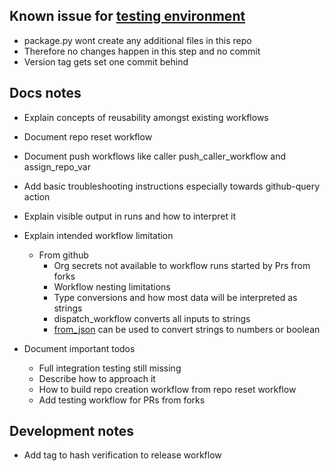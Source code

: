 ## Known issue for [testing environment](https://github.com/ynput/ayon-addon-action-testing)

* package.py wont create any additional files in this repo
* Therefore no changes happen in this step and no commit
* Version tag gets set one commit behind

## Docs notes

* Explain concepts of reusability amongst existing workflows
* Document repo reset workflow
* Document push workflows like caller push_caller_workflow and assign_repo_var

* Add basic troubleshooting instructions especially towards github-query action
* Explain visible output in runs and how to interpret it

* Explain intended workflow limitation
  * From github
    * Org secrets not available to workflow runs started by Prs from forks
    * Workflow nesting limitations
    * Type conversions and how most data will be interpreted as strings
    * dispatch_workflow converts all inputs to strings
    * [from_json](https://docs.github.com/en/actions/writing-workflows/choosing-what-your-workflow-does/evaluate-expressions-in-workflows-and-actions#operators) can be used to convert strings to numbers or boolean

* Document important todos
  * Full integration testing still missing
  * Describe how to approach it
  * How to build repo creation workflow from repo reset workflow
  * Add testing workflow for PRs from forks

## Development notes

* Add tag to hash verification to release workflow
